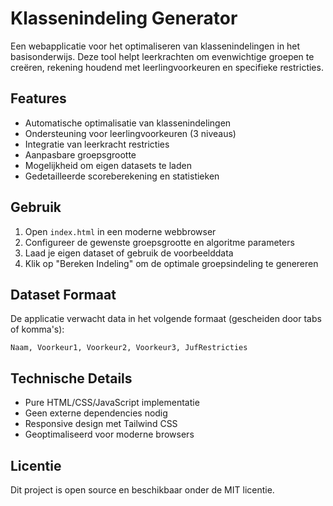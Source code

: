 # Klassenindeling Generator

Een webapplicatie voor het optimaliseren van klassenindelingen in het basisonderwijs. Deze tool helpt leerkrachten om evenwichtige groepen te creëren, rekening houdend met leerlingvoorkeuren en specifieke restricties.

## Features

- Automatische optimalisatie van klassenindelingen
- Ondersteuning voor leerlingvoorkeuren (3 niveaus)
- Integratie van leerkracht restricties
- Aanpasbare groepsgrootte
- Mogelijkheid om eigen datasets te laden
- Gedetailleerde scoreberekening en statistieken

## Gebruik

1. Open `index.html` in een moderne webbrowser
2. Configureer de gewenste groepsgrootte en algoritme parameters
3. Laad je eigen dataset of gebruik de voorbeelddata
4. Klik op "Bereken Indeling" om de optimale groepsindeling te genereren

## Dataset Formaat

De applicatie verwacht data in het volgende formaat (gescheiden door tabs of komma's):
```
Naam, Voorkeur1, Voorkeur2, Voorkeur3, JufRestricties
```

## Technische Details

- Pure HTML/CSS/JavaScript implementatie
- Geen externe dependencies nodig
- Responsive design met Tailwind CSS
- Geoptimaliseerd voor moderne browsers

## Licentie

Dit project is open source en beschikbaar onder de MIT licentie. 